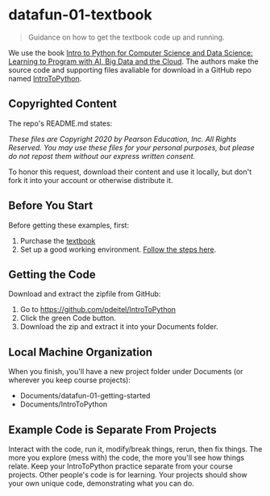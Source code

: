 # datafun-01-textbook

> Guidance on how to get the textbook code up and running.

We use the book [Intro to Python for Computer Science and Data Science: Learning to Program with AI, Big Data and the Cloud](https://amzn.to/2KfCptN).
The authors make the source code and supporting files avaliable for download in a GitHub repo named [IntroToPython](https://github.com/pdeitel/IntroToPython).


## Copyrighted Content

The repo's README.md states:

_These files are Copyright 2020 by Pearson Education, Inc. All Rights Reserved._ 
_You may use these files for your personal purposes, but please do not repost them without our express written consent._

To honor this request, download their content and use it locally, 
but don't fork it into your account or otherwise distribute it. 

## Before You Start

Before getting these examples, first:

1. Purchase the [textbook](https://deitel.com/intro-to-python-for-computer-science-and-data-science/)
2. Set up a good working environment. [Follow the steps here](https://github.com/denisecase/datafun-01-getting-started).

## Getting the Code

Download and extract the zipfile from GitHub:

1. Go to <https://github.com/pdeitel/IntroToPython>
2. Click the green Code button. 
3. Download the zip and extract it into your Documents folder.

## Local Machine Organization

When you finish, you'll have a new project folder under Documents (or wherever you keep course projects):

- Documents/datafun-01-getting-started
- Documents/IntroToPython

## Example Code is Separate From Projects

Interact with the code, run it, modify/break things, rerun, then fix things.
The more you explore (mess with) the code, the more you'll see how things relate.
Keep your IntroToPython practice separate from your course projects.
Other people's code is for learning. 
Your projects should show your own unique code, demonstrating what you can do.
